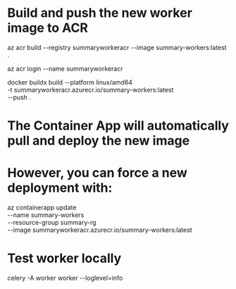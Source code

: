 # Build and push the new worker image to ACR
az acr build --registry summaryworkeracr --image summary-workers:latest .

az acr login --name summaryworkeracr

docker buildx build --platform linux/amd64 \
  -t summaryworkeracr.azurecr.io/summary-workers:latest \
  --push .

# The Container App will automatically pull and deploy the new image
# However, you can force a new deployment with:
az containerapp update \
    --name summary-workers \
    --resource-group summary-rg \
    --image summaryworkeracr.azurecr.io/summary-workers:latest


# Test worker locally
celery -A worker worker --loglevel=info
